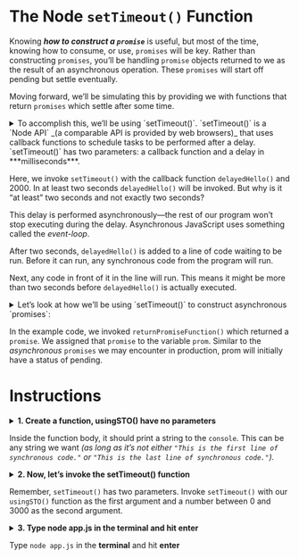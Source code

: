 # **The Node `setTimeout()` Function**    

Knowing ***how to construct a `promise`*** is useful, but most of the time, knowing how to consume, or use, `promises` will be key. Rather than constructing `promises`, you’ll be handling `promise` objects returned to we as the result of an asynchronous operation. These `promises` will start off pending but settle eventually.

Moving forward, we’ll be simulating this by providing we with functions that return `promises` which settle after some time. 
<details>
<summary>
To accomplish this, we’ll be using `setTimeout()`. `setTimeout()` is a `Node API` _(a comparable API is provided by web browsers)_ that uses callback functions to schedule tasks to be performed after a delay. `setTimeout()` has two parameters: a callback function and a delay in ***milliseconds***. </summary>

```
const delayedHello = () => {
  console.log('Hi! This is an asynchronous greeting!');
};
 
setTimeout(delayedHello, 2000);
```
</details>


Here, we invoke `setTimeout()` with the callback function `delayedHello()` and 2000. In at least two seconds `delayedHello()` will be invoked. But why is it “at least” two seconds and not exactly two seconds?

This delay is performed asynchronously—the rest of our program won’t stop executing during the delay. Asynchronous JavaScript uses something called the *event-loop*. 

After two seconds, `delayedHello()` is added to a line of code waiting to be run. Before it can run, any synchronous code from the program will run. 

Next, any code in front of it in the line will run. This means it might be more than two seconds before `delayedHello()` is actually executed.
<details>
<summary>
Let’s look at how we’ll be using `setTimeout()` to construct asynchronous `promises`:
</summary>

```
const returnPromiseFunction = () => {
  return new `promise`((resolve, reject) => {
    setTimeout(( ) => {resolve('I resolved!')}, 1000);
  });
};
 
const prom = returnPromiseFunction();
```
</details>

In the example code, we invoked `returnPromiseFunction()` which returned a `promise`. We assigned that `promise` to the variable `prom`. Similar to the _asynchronous_ `promises` we may encounter in production, prom will initially have a status of pending.


# **Instructions**
<details>
 
**<summary> 1. Create a function, usingSTO() have no parameters**

Inside the function body, it should print a string to the `console`. This can be any string we want _(as long as it’s not either `"This is the first line of synchronous code."` or `"This is the last line of synchronous code."`)._ </summary>

**Hint:**
We can print any string we want!

```
const ourFunction = () => {
  console.log('Yay! Coding is so fun!!');
};
```
</details>

<details>

**<summary>2. Now, let’s invoke the setTimeout() function** 

Remember, `setTimeout()` has two parameters. Invoke `setTimeout()` with our `usingSTO()` function as the first argument and a number between 0 and 3000 as the second argument.
</summary>

**Hint:**
We should pass in `usingSTO()` without invoking it.
`setTimeout(myCallbackFunction, 2000)`

</details>

<details>

**<summary>3. Type node app.js in the terminal and hit enter**

Type `node app.js` in the **terminal** and hit **enter**
</summary>
_-_ See if the program’s output in the **terminal** lines up with what we expected.

</details>